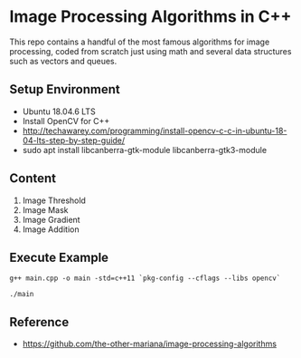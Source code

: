 # Image Processing Algorithms in C++

This repo contains a handful of the most famous algorithms for image processing, coded from scratch just using math and several data structures such as vectors and queues.

## Setup Environment
- Ubuntu 18.04.6 LTS
- Install OpenCV for C++
- http://techawarey.com/programming/install-opencv-c-c-in-ubuntu-18-04-lts-step-by-step-guide/
- sudo apt install libcanberra-gtk-module libcanberra-gtk3-module

## Content
1. Image Threshold
2. Image Mask
3. Image Gradient
4. Image Addition

## Execute Example
```
g++ main.cpp -o main -std=c++11 `pkg-config --cflags --libs opencv`
```
```
./main
```

## Reference
- https://github.com/the-other-mariana/image-processing-algorithms
